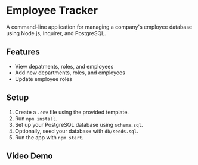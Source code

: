 # Employee Tracker

A command-line application for managing a company's employee database using Node.js, Inquirer, and PostgreSQL.

## Features
- View depatments, roles, and employees
- Add new departments, roles, and employees
- Update employee roles

## Setup
1. Create a `.env` file using the provided template.
2. Run `npm install`.
3. Set up your PostgreSQL database using `schema.sql`.
4. Optionally, seed your database with `db/seeds.sql`.
5. Run the app with `npm start`.

## Video Demo